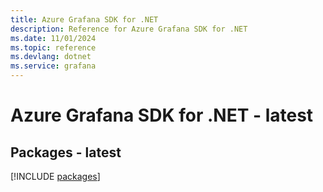 ```yaml
---
title: Azure Grafana SDK for .NET
description: Reference for Azure Grafana SDK for .NET
ms.date: 11/01/2024
ms.topic: reference
ms.devlang: dotnet
ms.service: grafana
---
```

# Azure Grafana SDK for .NET - latest
## Packages - latest
[!INCLUDE [packages](grafana-index.md)]